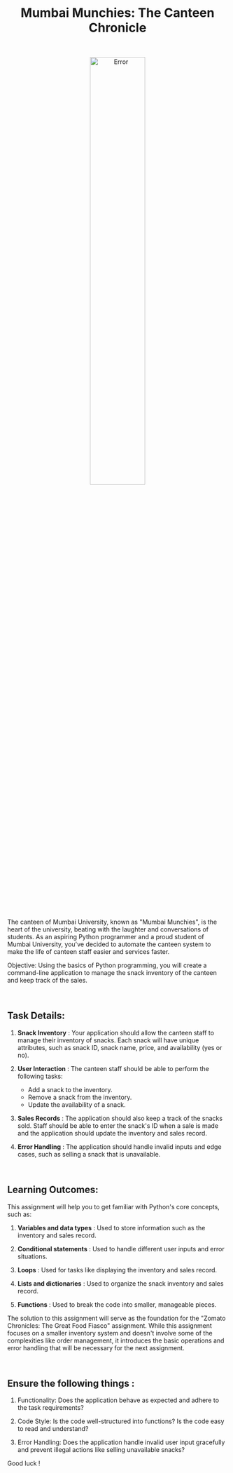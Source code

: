 <h1 align="center">Mumbai Munchies: The Canteen Chronicle</h1>

<br>

<p align="center">
    <img src="https://url-shortener-857u.onrender.com/ewF0CQ1kf" width="50%"  alt="Error" style="border-radius:20%">
</p>

The canteen of Mumbai University, known as "Mumbai Munchies", is the heart of the university, beating with the laughter and conversations of students. As an aspiring Python programmer and a proud student of Mumbai University, you've decided to automate the canteen system to make the life of canteen staff easier and services faster.

Objective: Using the basics of Python programming, you will create a command-line application to manage the snack inventory of the canteen and keep track of the sales.

<br>

## Task Details:

1. **Snack Inventory** : Your application should allow the canteen staff to manage their inventory of snacks. Each snack will have unique attributes, such as snack ID, snack name, price, and availability (yes or no).

2. **User Interaction** : The canteen staff should be able to perform the following tasks:
    - Add a snack to the inventory.
    - Remove a snack from the inventory.
    - Update the availability of a snack.

3. **Sales Records** : The application should also keep a track of the snacks sold. Staff should be able to enter the snack's ID when a sale is made and the application should update the inventory and sales record.

4. **Error Handling** : The application should handle invalid inputs and edge cases, such as selling a snack that is unavailable.

<br>

## Learning Outcomes:

This assignment will help you to get familiar with Python's core concepts, such as:

1. **Variables and data types** : Used to store information such as the inventory and sales record.

2. **Conditional statements** : Used to handle different user inputs and error situations.

3. **Loops** : Used for tasks like displaying the inventory and sales record.

4. **Lists and dictionaries** : Used to organize the snack inventory and sales record.

5. **Functions** : Used to break the code into smaller, manageable pieces.

The solution to this assignment will serve as the foundation for the "Zomato Chronicles: The Great Food Fiasco" assignment. While this assignment focuses on a smaller inventory system and doesn't involve some of the complexities like order management, it introduces the basic operations and error handling that will be necessary for the next assignment.

<br>

## Ensure the following things :

1. Functionality: Does the application behave as expected and adhere to the task requirements?

2. Code Style: Is the code well-structured into functions? Is the code easy to read and understand?

3. Error Handling: Does the application handle invalid user input gracefully and prevent illegal actions like selling unavailable snacks?

Good luck !